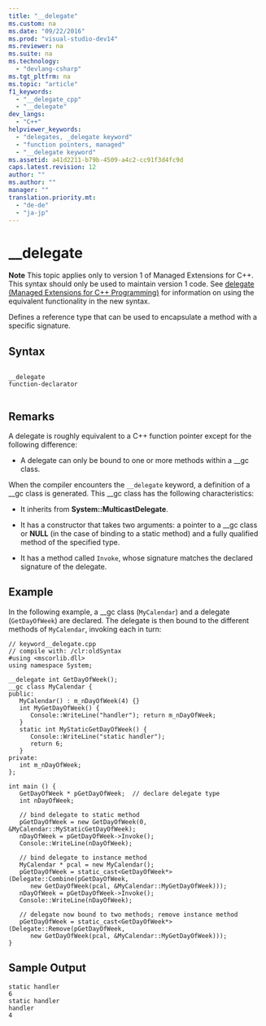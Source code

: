 ```yaml
---
title: "__delegate"
ms.custom: na
ms.date: "09/22/2016"
ms.prod: "visual-studio-dev14"
ms.reviewer: na
ms.suite: na
ms.technology: 
  - "devlang-csharp"
ms.tgt_pltfrm: na
ms.topic: "article"
f1_keywords: 
  - "__delegate_cpp"
  - "__delegate"
dev_langs: 
  - "C++"
helpviewer_keywords: 
  - "delegates, _delegate keyword"
  - "function pointers, managed"
  - "__delegate keyword"
ms.assetid: a41d2211-b79b-4509-a4c2-cc91f3d4fc9d
caps.latest.revision: 12
author: ""
ms.author: ""
manager: ""
translation.priority.mt: 
  - "de-de"
  - "ja-jp"
---
```

# __delegate
**Note** This topic applies only to version 1 of Managed Extensions for C++. This syntax should only be used to maintain version 1 code. See [delegate (Managed Extensions for C++ Programming)](../vs140/delegate---c---component-extensions-.md) for information on using the equivalent functionality in the new syntax.  
  
 Defines a reference type that can be used to encapsulate a method with a specific signature.  
  
## Syntax  
  
```  
  
__delegate   
function-declarator  
  
```  
  
## Remarks  
 A delegate is roughly equivalent to a C++ function pointer except for the following difference:  
  
-   A delegate can only be bound to one or more methods within a __gc class.  
  
 When the compiler encounters the `__delegate` keyword, a definition of a __gc class is generated. This \__gc class has the following characteristics:  
  
-   It inherits from **System::MulticastDelegate**.  
  
-   It has a constructor that takes two arguments: a pointer to a __gc class or **NULL** (in the case of binding to a static method) and a fully qualified method of the specified type.  
  
-   It has a method called `Invoke`, whose signature matches the declared signature of the delegate.  
  
## Example  
 In the following example, a __gc class (`MyCalendar`) and a delegate (`GetDayOfWeek`) are declared. The delegate is then bound to the different methods of `MyCalendar`, invoking each in turn:  
  
```  
// keyword__delegate.cpp  
// compile with: /clr:oldSyntax  
#using <mscorlib.dll>  
using namespace System;  
  
__delegate int GetDayOfWeek();  
__gc class MyCalendar {  
public:  
   MyCalendar() : m_nDayOfWeek(4) {}  
   int MyGetDayOfWeek() {   
      Console::WriteLine("handler"); return m_nDayOfWeek;   
   }  
   static int MyStaticGetDayOfWeek() {   
      Console::WriteLine("static handler");   
      return 6;  
   }  
private:  
   int m_nDayOfWeek;  
};  
  
int main () {  
   GetDayOfWeek * pGetDayOfWeek;  // declare delegate type  
   int nDayOfWeek;  
  
   // bind delegate to static method  
   pGetDayOfWeek = new GetDayOfWeek(0, &MyCalendar::MyStaticGetDayOfWeek);  
   nDayOfWeek = pGetDayOfWeek->Invoke();  
   Console::WriteLine(nDayOfWeek);  
  
   // bind delegate to instance method  
   MyCalendar * pcal = new MyCalendar();  
   pGetDayOfWeek = static_cast<GetDayOfWeek*>(Delegate::Combine(pGetDayOfWeek,  
      new GetDayOfWeek(pcal, &MyCalendar::MyGetDayOfWeek)));  
   nDayOfWeek = pGetDayOfWeek->Invoke();  
   Console::WriteLine(nDayOfWeek);  
  
   // delegate now bound to two methods; remove instance method  
   pGetDayOfWeek = static_cast<GetDayOfWeek*>(Delegate::Remove(pGetDayOfWeek,  
      new GetDayOfWeek(pcal, &MyCalendar::MyGetDayOfWeek)));  
}  
```  
  
## Sample Output  
  
```  
static handler  
6  
static handler  
handler  
4  
```